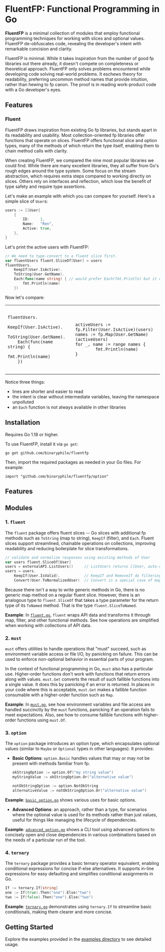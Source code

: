 # FluentFP: Functional Programming in Go

**FluentFP** is a minimal collection of modules that employ functional programming 
techniques for working with slices and optional values.  FluentFP de-obfuscates code, 
revealing the developer's intent with remarkable concision and clarity.

FluentFP is minimal.  While it takes inspiration from the number of good fp libraries out
there already, it doesn't compete on completeness or theoretical approach.  FluentFP only
solves problems encountered while developing code solving real-world problems.  It eschews
theory for readability, preferring uncommon method names that provide intuition, rather than
hewing to fp canon. The proof is in reading work-product code with a Go developer's eyes.

## Features

### Fluent

FluentFP draws inspiration from existing Go fp libraries, but stands apart in its
readability and usability. Most collection-oriented fp libraries offer functions that
operate on slices.  FluentFP offers functional slice and option types, many of the
methods of which return the type itself, enabling them to chain method calls with
clarity.

When creating FluentFP, we compared the nine most popular libraries we could find.
While there are many excellent libraries, they all suffer from Go's rough edges around the
type system.  Some focus on the stream abstraction, which requires extra steps compared
to working directly on slices.  Others rely on interfaces and reflection, which lose the
benefit of type safety and require type assertions.

Let's make an example with which you can compare for yourself.  Here's a simple slice of
`User`s:

```go
users := []User{
    {
        ID:     1,
        Name:   "Ren",
        Active: true,
    },
}
```

Let's print the active users with FluentFP:

```go
// We need to type-convert to a fluent slice first.
var fluentUsers fluent.SliceOf[User] = users
fluentUsers.
    KeepIf(User.IsActive).
    ToString(User.GetName).
    Each(func(name string) { // would prefer Each(fmt.Println) but it does not have the right signature
        fmt.Println(name)
    })
```

Now let's compare:

<table>
    <tr>
        <td>
            <pre><code>
fluentUsers.
    KeepIf(User.IsActive).
    ToString(User.GetName).
    Each(func(name string) {
        fmt.Println(name)
    })
            </code></pre>
        </td>
        <td>
            <pre><code>
activeUsers := fp.Filter(User.IsActive)(users)
names := fp.Map(User.GetName)(activeUsers)
for _, name := range names {
        fmt.Println(name)
}
            </code></pre>
        </td>
    </tr>
</table>

Notice three things:

- lines are shorter and easier to read
- the intent is clear without intermediate variables, leaving the namespace unpolluted
- an `Each` function is not always available in other libraries

## Installation

Requires Go 1.18 or higher.

To use FluentFP, install it via `go get`:

    go get github.com/binaryphile/fluentfp

Then, import the required packages as needed in your Go files. For example:

    import "github.com/binaryphile/fluentfp/option"

## Features


## Modules

### 1. `fluent`

The `fluent` package offers fluent slices -- Go slices with additional fp methods such as
`ToString` (map to string), `KeepIf` (filter), and `Each`. Fluent slices support 
streamlined, chainable
operations on collections, improving readability and reducing boilerplate for slice
transformations.

``` go
// validate and normalize responses using existing methods of User
var users fluent.SliceOf[User]
users = externalAPI.ListUsers()     // ListUsers returns []User, auto-converted to fluent.SliceOf
users = users.
    KeepIf(User.IsValid).           // KeepIf and RemoveIf do filtering
    Convert(User.ToNormalizedUser)  // Convert is a special case of map
```

Because there isn't a way to write generic methods in Go, there is no generic map method
on a regular fluent slice.  However, there is an analogous type to `fluent.SliceOf` that
takes a type parameter for the return type of its `ToNamed` method.  That is the type
`fluent.SliceToNamed`.

**Example**: In
[`fluent.go`](https://github.com/binaryphile/fluentfp/blob/main/examples/fluent.go),
`fluent` wraps API data and transforms it through map, filter, and other functional methods.
See how operations are simplified when working with collections of API data.

### 2. `must`

`must` offers utilities to handle operations that "must" succeed, such as environment
variable access or file I/O, by panicking on failure. This can be used to enforce
non-optional behavior in essential parts of your program.

In the context of functional programming in Go, `must` also has a particular use.
Higher-order functions don't work with functions that return errors along with values.
`must.Get` converts the result of such fallible functions into a single value.  It does
this by panicking if an error is returned.  In places in your code where this is acceptable,
`must.Get` makes a fallible function consumable with a higher-order function such as `Map`.

**Example**: In
[`must.go`](https://github.com/binaryphile/fluentfp/blob/main/examples/must.go), see how
environment variables and file access are handled succinctly by the `must` functions,
panicking if an operation fails to meet expectations.  Also, see how to consume fallible
functions with higher-order functions using `must.Of`.

### 3. `option`

The `option` package introduces an option type, which encapsulates optional values (similar
to `Maybe` or `Optional` types in other languages). It provides:

-   **Basic Options**: `option.Basic` handles values that may or may not be present with
    methods familiar from fp.

    ``` go
    okStringOption := option.Of("my string value")
    myStringValue := okStringOption.Or("alternative value")

    notOkStringOption := option.NotOkString
    alternativeValue := notOkStringOption.Or("alternative value")
    ```

**Example**:
[`basic_option.go`](https://github.com/binaryphile/fluentfp/blob/main/examples/basic_option.go)
shows various uses for basic options.

-   **Advanced Options**: an approach, rather than a type, for scenarios where the optional
    value is used for its methods rather than just values, useful for things like managing
    the lifecycle of dependencies.

**Example**:
[`advanced_option.go`](https://github.com/binaryphile/fluentfp/blob/main/examples/advanced_option.go)
shows a CLI tool using advanced options to concisely open and close dependencies in various
combinations based on the needs of a particular run of the tool.

### 4. `ternary`

The `ternary` package provides a basic ternary operator equivalent, enabling conditional
expressions for concise if-else alternatives. It supports in-line expressions for easy
defaulting and simplifies conditional assignments in Go.

``` go
If := ternary.If[string]
one := If(true).Then("one").Else("two")
two := If(false).Then("one").Else("two")
```

**Example**:
[`ternary.go`](https://github.com/binaryphile/fluentfp/blob/main/examples/ternary.go)
demonstrates using `ternary.If` to streamline basic conditionals, making them clearer and
more concise.

## Getting Started

Explore the examples provided in the [examples
directory](https://github.com/binaryphile/fluentfp/tree/dev/examples) to see detailed usage.
